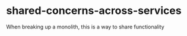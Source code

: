 # shared-concerns-across-services
When breaking up a monolith, this is a way to share functionality
